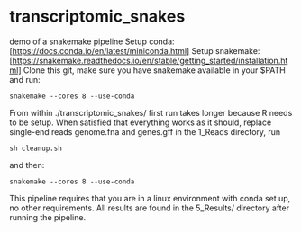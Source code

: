 # transcriptomic_snakes
demo of a snakemake pipeline
Setup conda:
[https://docs.conda.io/en/latest/miniconda.html]
Setup snakemake:
[https://snakemake.readthedocs.io/en/stable/getting_started/installation.html]
Clone this git, make sure you have snakemake available in your $PATH and run:
```
snakemake --cores 8 --use-conda
```
From  within ./transcriptomic_snakes/ first run takes longer because R needs to be setup. When satisfied that everything works as it should, replace single-end reads
genome.fna and genes.gff in the 1_Reads directory, run 
```
sh cleanup.sh
```
and then:
```
snakemake --cores 8 --use-conda
```
This pipeline requires that you are in a linux environment with conda set up, no other requirements. All results are found in the 5_Results/ directory after running
the pipeline.
